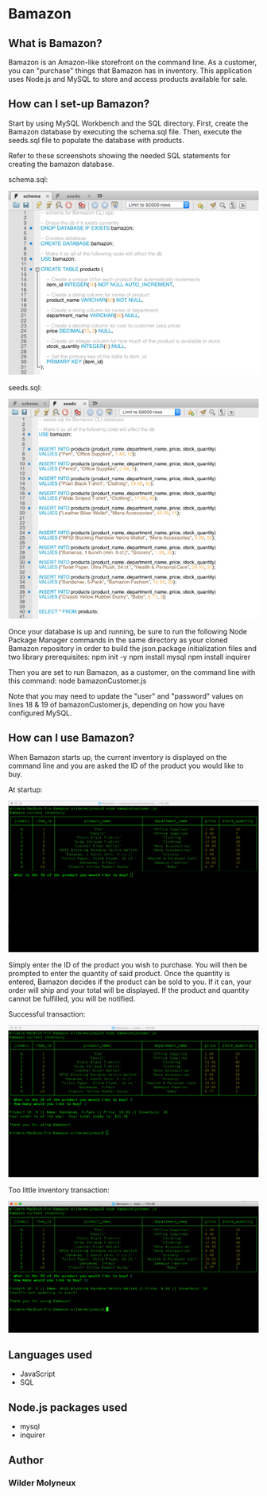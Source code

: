 # Bamazon
## What is Bamazon?
Bamazon is an Amazon-like storefront on the command line. As a customer, you can "purchase" things that Bamazon has in inventory. This application uses Node.js and MySQL to store and access products available for sale.

## How can I set-up Bamazon?
Start by using MySQL Workbench and the SQL directory. First, create the Bamazon database by executing the schema.sql file. Then, execute the seeds.sql file to populate the database with products.

Refer to these screenshots showing the needed SQL statements for creating the bamazon database.

schema.sql:

![Image of schema.sql](Images/schema.png)

seeds.sql:

![Image of seeds.sql](Images/seeds.png)

Once your database is up and running, be sure to run the following Node Package Manager commands in the same directory as your cloned Bamazon repository in order to build the json.package initialization files and two library prerequisites:
    npm init -y
    npm install mysql
    npm install inquirer

Then you are set to run Bamazon, as a customer, on the command line with this command:
    node bamazonCustomer.js
    
Note that you may need to update the "user" and "password" values on lines 18 & 19 of bamazonCustomer.js, depending on how you have configured MySQL.
    
## How can I use Bamazon?
When Bamazon starts up, the current inventory is displayed on the command line and you are asked the ID of the product you would like to buy.

At startup:

![Image of startup](Images/startup.png)

Simply enter the ID of the product you wish to purchase. You will then be prompted to enter the quantity of said product. Once the quantity is entered, Bamazon decides if the product can be sold to you. If it can, your order will ship and your total will be displayed. If the product and quantity cannot be fulfilled, you will be notified.

Successful transaction:

![Image of successful transaction](Images/success.png)

Too little inventory transaction:

![Image of failed transaction](Images/fail.png)

## Languages used
* JavaScript
* SQL

## Node.js packages used
* mysql
* inquirer

## Author
### Wilder Molyneux
